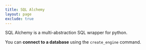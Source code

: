 ```yaml
---
title: SQL Alchemy
layout: page
exclude: true
---
```


SQL Alchemy is a multi-abstraction SQL wrapper for python.

You can **connect to a database** using the `create_engine` command.
```py

```
<!--stackedit_data:
eyJoaXN0b3J5IjpbMjA5MjY5MDkwMl19
-->